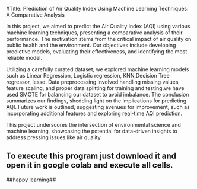 #Title: Prediction of Air Quality Index Using Machine Learning Techniques: A Comparative Analysis

In this project, we aimed to predict the Air Quality Index (AQI) using various machine learning techniques, presenting a comparative analysis of their performance. The motivation stems from the critical impact of air quality on public health and the environment. Our objectives include developing predictive models, evaluating their effectiveness, and identifying the most reliable model.

Utilizing a carefully curated dataset, we explored machine learning models such as Linear Regression, Logistic regression, KNN,Decision Tree regressor, lesso. Data preprocessing involved handling missing values, feature scaling, and proper data splitting for training and testing.we have used SMOTE for balancing our dataset to avoid imbalance.
The conclusion summarizes our findings, shedding light on the implications for predicting AQI. Future work is outlined, suggesting avenues for improvement, such as incorporating additional features and exploring real-time AQI prediction.

This project underscores the intersection of environmental science and machine learning, showcasing the potential for data-driven insights to address pressing issues like air quality.
## To execute this program just download it and open it in google colab and execute all cells.
##happy learning##
